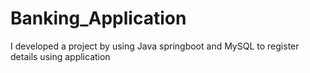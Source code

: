 # Banking_Application
I developed a project by using Java springboot and MySQL to register details using application
